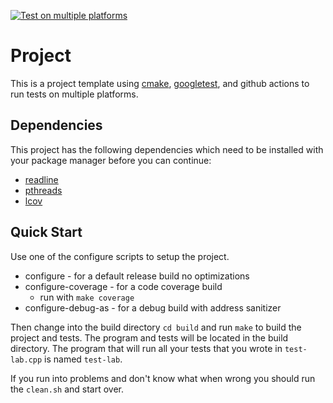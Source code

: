 [![Test on multiple platforms](https://github.com/shanep/cpp-project-template/actions/workflows/test-multi-platform.yml/badge.svg)](https://github.com/shanep/cpp-project-template/actions/workflows/test-multi-platform.yml)

# Project

This is a project template using [cmake](https://cmake.org/),
[googletest](https://github.com/google/googletest), and github actions to run
tests on multiple platforms.

## Dependencies

This project has the following dependencies which need to be installed with
your package manager before you can continue:

- [readline](https://tiswww.case.edu/php/chet/readline/rltop.html)
- [pthreads](https://hpc-tutorials.llnl.gov/posix/)
- [lcov](https://github.com/linux-test-project/lcov)

## Quick Start

Use one of the configure scripts to setup the project.

- configure - for a default release build no optimizations
- configure-coverage - for a code coverage build
  - run with `make coverage`
- configure-debug-as - for a debug build with address sanitizer

Then change into the build directory `cd build` and run `make` to build the
project and tests. The program and tests will be located in the build directory.
The program that will run all your tests that you wrote in `test-lab.cpp` is
named `test-lab`.

If you run into problems and don't know what when wrong you should run the
`clean.sh` and start over.
